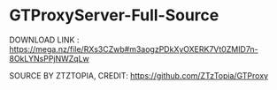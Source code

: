 # GTProxyServer-Full-Source

DOWNLOAD LINK : https://mega.nz/file/RXs3CZwb#m3aogzPDkXyOXERK7Vt0ZMID7n-8OkLYNsPPjNWZqLw

SOURCE BY ZTZTOPIA, CREDIT: https://github.com/ZTzTopia/GTProxy
